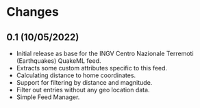 # Changes

## 0.1 (10/05/2022)
* Initial release as base for the INGV Centro Nazionale Terremoti (Earthquakes) QuakeML feed.
* Extracts some custom attributes specific to this feed.
* Calculating distance to home coordinates.
* Support for filtering by distance and magnitude.
* Filter out entries without any geo location data.
* Simple Feed Manager.

